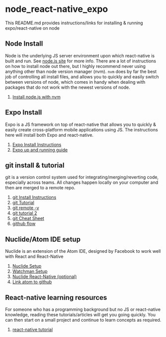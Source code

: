 # node_react-native_expo
This README.md provides instructions/links for installing & running expo/react-native on node

<h2>Node Install</h2>
  <p>
  Node is the underlying JS server environment upon which react-native is built and run.  See <a href="https://nodejs.org/en/">node.js site</a> for more info. There are a lot of instructions on how to install node out there, but I highly recommend never using anything other than node version manager (nvm).  <code>nvm</code> does by far the best job of controlling all install files, and allows you to quickly and easily switch between versions of node, which comes in handy when dealing with packages that do not work with the newest versions of node.
  </p>
  <p>
    <ol>
      <li><a href="https://www.sitepoint.com/quick-tip-multiple-versions-node-nvm/">Install node.js with nvm</a></li>
    </ol>
    
 <h2>Expo Install</h2>
  <p>
    Expo is a JS framework on top of react-native that allows you to quickly & easily create cross-platform mobile applications using JS.  The instructions here will install both Expo and react-native.
  </p>
  <ol>
    <li><a href="https://expo.io/learn">Expo Install Instructions</a></li>
    <li><a href="https://docs.expo.io/versions/latest/guides/up-and-running.html">Expo up and running guide</a></li>
  </ol>
    
 <h2>git install & tutorial</h2>
 <p>
  git is a version control system used for integrating/merging/reverting code, especially across teams.  All changes happen locally on your computer and then are merged to a remote repo.
 </p>
 <ol>
   <li><a href="https://gist.github.com/derhuerst/1b15ff4652a867391f03#file-linux-md">git Install Instructions</a></li>      
   <li><a href="https://product.hubspot.com/blog/git-and-github-tutorial-for-beginners">git Tutorial</a></li>
   <li><a href="https://git-scm.com/book/en/v2/Git-Basics-Working-with-Remotes">git remote -v</li>
   <li><a href="https://github.com/cubeton/git101/blob/master/TurtorialInfo/Tutorial.md">git tutorial 2</a></li>
   <li><a href="https://education.github.com/git-cheat-sheet-education.pdf">git Cheat Sheet</a></li>
   <li><a href="https://guides.github.com/introduction/flow/">github flow</a></li>
 </ol>
 
 <h2>Nuclide/Atom IDE setup</h2>
 <p>Nuclide is an extension of the Atom IDE, designed by Facebook to work well with React and React-Native</p>
  
  <ol>
    <li><a href="https://nuclide.io/docs/editor/setup/#linux">Nuclide Setup</a></li>
    <li><a href="https://askubuntu.com/questions/1040612/how-to-install-watchman-on-ubuntu-18-04-for-react-native-error-in-make-command">Watchman Setup</a></li>
    <li><a href="https://nuclide.io/docs/platforms/react-native/#features">Nuclide React-Native (optional)</a></li>
    <li><a href="https://github.atom.io/auth/github_package/token">Link atom to github</a></li>
  </ol>
  
  <h2>React-native learning resources</h2>
    <p>
      For someone who has a programming background but no JS or react-native knowledge, reading these tutorials/articles will get you going quickly.  You can then start on a small project and continue to learn concepts as required.
    </p>    
    <ol>     
      <li><a href="https://www.raywenderlich.com/485-react-native-tutorial-building-ios-apps-with-javascript">react-native tutorial</a></li>
    </ol>
